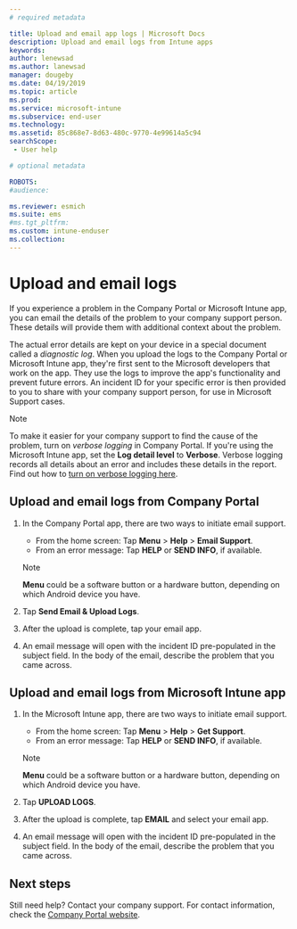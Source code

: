```yaml
---
# required metadata

title: Upload and email app logs | Microsoft Docs
description: Upload and email logs from Intune apps  
keywords:
author: lenewsad
ms.author: lanewsad
manager: dougeby
ms.date: 04/19/2019
ms.topic: article
ms.prod:
ms.service: microsoft-intune
ms.subservice: end-user
ms.technology:
ms.assetid: 85c868e7-8d63-480c-9770-4e99614a5c94
searchScope:
 - User help

# optional metadata

ROBOTS:  
#audience:

ms.reviewer: esmich  
ms.suite: ems
#ms.tgt_pltfrm:
ms.custom: intune-enduser
ms.collection: 
---
```



# Upload and email logs  

If you experience a problem in the Company Portal or Microsoft Intune app, you can email the details of the problem to your company support person. These details will provide them with additional context about the problem.  

The actual error details are kept on your device in a special document called a _diagnostic log_. When you upload the logs to the Company Portal or Microsoft Intune app, they're first sent to the Microsoft developers that work on the app. They use the logs to improve the app's functionality and prevent future errors. An incident ID for your specific error is then provided to you to share with your company support person, for use in Microsoft Support cases.  

> [!Note]
> To make it easier for your company support to find the cause of the problem, turn on _verbose logging_ in Company Portal. If you're using the Microsoft Intune app, set the **Log detail level** to **Verbose**. Verbose logging records all details about an error and includes these details in the report. Find out how to [turn on verbose logging here](use-verbose-logging-to-help-your-it-administrator-fix-device-issues-android.md).  

## Upload and email logs from Company Portal  

1. In the Company Portal app, there are two ways to initiate email support.
    * From the home screen: Tap **Menu** > **Help** > **Email Support**.  
    * From an error message: Tap **HELP** or **SEND INFO**, if available.  

    > [!NOTE]
    > **Menu** could be a software button or a hardware button, depending on which Android device you have.  

3. Tap **Send Email & Upload Logs**.  
4. After the upload is complete, tap your email app. 
5. An email message will open with the incident ID pre-populated in the subject field. In the body of the email, describe the problem that you came across.    


## Upload and email logs from Microsoft Intune app   

1. In the Microsoft Intune app, there are two ways to initiate email support.  
    * From the home screen: Tap **Menu** > **Help** > **Get Support**.  
    * From an error message: Tap **HELP** or **SEND INFO**, if available.  

    > [!NOTE]
    > **Menu** could be a software button or a hardware button, depending on which Android device you have.

3. Tap **UPLOAD LOGS**.  
4. After the upload is complete, tap **EMAIL** and select your email app.  
5. An email message will open with the incident ID pre-populated in the subject field. In the body of the email, describe the problem that you came across.  

## Next steps  

Still need help? Contact your company support. For contact information, check the [Company Portal website](https://go.microsoft.com/fwlink/?linkid=2010980).
